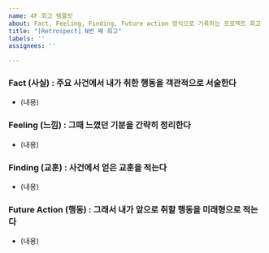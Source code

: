 ```yaml
---
name: 4F 회고 템플릿
about: Fact, Feeling, Finding, Future action 방식으로 기록하는 프로젝트 회고 템플릿입니다.
title: "[Retrospect] N번 째 회고"
labels: ''
assignees: ''

---
```


### Fact (사실) : 주요 사건에서 내가 취한 행동을 객관적으로 서술한다
- (내용)

### Feeling (느낌) : 그때 느꼈던 기분을 간략히 정리한다
- (내용)

### Finding (교훈) : 사건에서 얻은 교훈을 적는다  
- (내용)

### Future Action (행동) : 그래서 내가 앞으로 취할 행동을 미래형으로 적는다  
- (내용)
